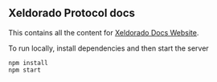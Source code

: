 Xeldorado Protocol docs
---

This contains all the content for [Xeldorado Docs Website](https://docs.xeldorado.live).

To run locally, install dependencies and then start the server
```
npm install
npm start
```